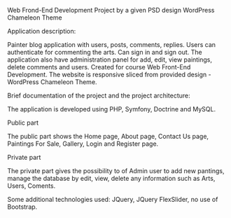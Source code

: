 Web Frond-End Development Project 
by a given PSD design WordPress Chameleon Theme

Application description:

Painter blog application  with users, posts, comments, replies. Users can authenticate for commenting the arts. Can sign in and sign out. The application also have administration panel for add, edit, view paintings, delete comments and users. Created for course Web Front-End Development. The website is responsive sliced from provided design - WordPress Chameleon Theme.

Brief documentation of the project and the project architecture:

The application is developed using PHP, Symfony, Doctrine and MySQL.

Public part

The public part shows the Home page, About page, Contact Us page, Paintings For Sale, Gallery, Login and Register page.

Private part

The private part gives the possibility to of Admin user to add new pantings, manage the database by edit, view, delete any information such as Arts, Users, Coments.

Some additional technologies used: JQuery, JQuery FlexSlider, no use of Bootstrap.
